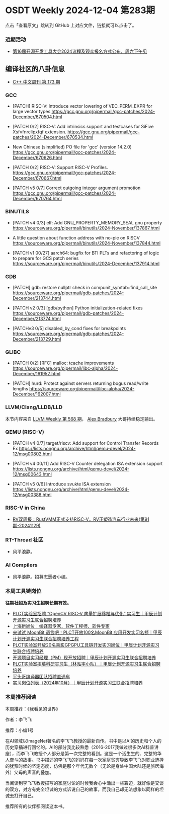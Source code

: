 # OSDT Weekly 2024-12-04 第283期

点击「查看原文」跳转到 GitHub 上对应文件，链接就可以点击了。

### 近期活动

- [第16届开源开发工具大会2024议程及观众报名方式公布，周六下午见](https://mp.weixin.qq.com/s/Qp578wZ-3LrkDXozTWlycg)

## 编译社区的八卦信息

- [C++ 中文周刊 第 173 期](https://mp.weixin.qq.com/s/soQiarQaq4q2s-gePEAlCQ)

### GCC

- [PATCH] RISC-V: Introduce vector lowering of VEC_PERM_EXPR for large vector types
    https://gcc.gnu.org/pipermail/gcc-patches/2024-December/670504.html

- [PATCH 0/2] RISC-V: Add intrinsics support and testcases for SiFive Xsfvfnrclipxfqf extension.
    https://gcc.gnu.org/pipermail/gcc-patches/2024-December/670534.html

- New Chinese (simplified) PO file for 'gcc' (version 14.2.0)
    https://gcc.gnu.org/pipermail/gcc-patches/2024-December/670626.html

- [PATCH 0/2] RISC-V: Support RISC-V Profiles.
    https://gcc.gnu.org/pipermail/gcc-patches/2024-December/670667.html

- [PATCH v5 0/7] Correct outgoing integer argument promotion
    https://gcc.gnu.org/pipermail/gcc-patches/2024-December/670764.html

### BINUTILS

- [PATCH v4 0/3] elf: Add GNU_PROPERTY_MEMORY_SEAL gnu property
    https://sourceware.org/pipermail/binutils/2024-November/137867.html

- A little question about function address with no-pie on RISCV
    https://sourceware.org/pipermail/binutils/2024-November/137844.html

- [PATCH v1 00/27] aarch64: bugfix for BTI PLTs and refactoring of logic to prepare for GCS patch series
    https://sourceware.org/pipermail/binutils/2024-December/137914.html

### GDB

- [PATCH] gdb: restore nullptr check in compunit_symtab::find_call_site
    https://sourceware.org/pipermail/gdb-patches/2024-December/213744.html

- [PATCH v2 0/3] [gdb/python] Python initialization-related fixes
    https://sourceware.org/pipermail/gdb-patches/2024-December/213774.html

- [PATCHv3 0/5] disabled_by_cond fixes for breakpoints
    https://sourceware.org/pipermail/gdb-patches/2024-December/213729.html

### GLIBC

- [PATCH 0/2] [RFC] malloc: tcache improvements
    https://sourceware.org/pipermail/libc-alpha/2024-December/161952.html

- [PATCH] hurd: Protect against servers returning bogus read/write lengths
    https://sourceware.org/pipermail/libc-alpha/2024-December/162007.html

### LLVM/Clang/LLDB/LLD

本节内容来自 [LLVM Weekly 第 568 期](http://llvmweekly.org/issue/568)，
[Alex Bradbury](https://www.linkedin.com/in/alex-bradbury/) 大哥持续稳定输出。

### QEMU (RISC-V)

- [PATCH v4 0/7] target/riscv: Add support for Control Transfer Records Ex
    https://lists.nongnu.org/archive/html/qemu-devel/2024-12/msg00802.html

- [PATCH v4 00/11] Add RISC-V Counter delegation ISA extension support
    https://lists.nongnu.org/archive/html/qemu-devel/2024-12/msg00643.html

- [PATCH v5 0/6] Introduce svukte ISA extension
    https://lists.nongnu.org/archive/html/qemu-devel/2024-12/msg00388.html

### RISC-V in China

- [RV双周报：RustVMM正式支持RISC-V，RV正塑造汽车行业未来(第91期-20241129)](https://mp.weixin.qq.com/s/3WwOZR3brJd-gj4GzJR9mQ)

### RT-Thread 社区

- 风平浪静。

### AI Compilers

- 风平浪静。招募志愿者小编。

### 本周工具链岗位

**往期社招及实习生招聘长期有效。**

- [PLCT实验室招聘 “OpenCV RISC-V 向量扩展移植与优化” 实习生｜甲辰计划开源实习生联合招聘培养](https://mp.weixin.qq.com/s/NSFIlymcfe_gJBmJXK0Zng)
- [上海新岗位：编译器专家、软件工程师、软件专家](https://mp.weixin.qq.com/s/pX2R3znrPCxdsOLVg9YVXA)
- [来试试 MoonBit 语言吧！PLCT开放100名MoonBit 应用开发实习名额｜甲辰计划开源实习生联合招聘培养工程](https://mp.weixin.qq.com/s/VUwXNvYzharpK6Aou4hssw)
- [PLCT实验室开放20名乘影GPGPU工具链开发实习岗位｜甲辰计划开源实习生联合招聘培养](https://mp.weixin.qq.com/s/DalDbZYiP2IFALvB2Wwb6w)
- [开源项目实习经理（PM）现开放招聘｜甲辰计划开源实习生联合招聘培养](https://mp.weixin.qq.com/s/9uIxvaMOVjsbcGjHbidvgg)
- [PLCT实验室招募科研实习生（林泓宇小队）｜甲辰计划开源实习生联合招聘培养](https://mp.weixin.qq.com/s/8XtWlfBF9RxUoUCHskQpPw)
- [平头哥编译器团队招聘直通车](https://mp.weixin.qq.com/s/fRFWolihmi05hTuBvI8u2g)
- [实习岗位列表（2024年10月）｜甲辰计划开源实习生联合招聘培养](https://mp.weixin.qq.com/s/UCcsvhw6Kxw3EQOd0JVlUg)

### 本周推荐阅读

本周推荐：《我看见的世界》

作者：李飞飞

推荐：小编1号

在AI领域以ImageNet著名的李飞飞教授的最新自传。书中是以AI的历史和个人的历史穿插进行回忆的。AI的部分我比较熟悉（2016-2017我做过很多次AI科普讲座），而李飞飞教授个人部分是第一次完整的看到。这是一个活生生的、完整的华人奋斗的故事。书中描述的李飞飞的妈妈在每一次家庭贫穷导致李飞飞对职业选择的犹豫时候的坚定态度，仿佛是那个年代无数个（无论是身处中国大陆还是旅居海外）父母的声音的叠加。

当阅读到李飞飞教授描写的家庭讨论的时候我会心中涌出一些窘迫，就好像是交谈的双方，对方有完全坦诚的方式诉说自己的故事，而我自己却无法想象以同样的坦诚去打开自己。

推荐所有的伙伴都阅读这本书。